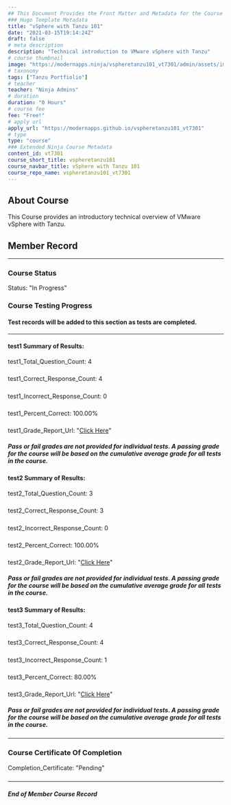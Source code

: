 ```yaml
---
## This Document Provides the Front Matter and Metadata for the Course Information page used in the modernapps.ninja homepage and the member profile page.
### Hugo Template Metadata
title: "vSphere with Tanzu 101"
date: "2021-03-15T19:14:24Z"
draft: false
# meta description
description: "Technical introduction to VMware vSphere with Tanzu"
# course thumbnail
image: "https://modernapps.ninja/vspheretanzu101_vt7301/admin/assets/images/vspheretanzu101_vt7301.jpg"
# taxonomy
tags: ["Tanzu Portfiolio"]
# teacher
teacher: "Ninja Admins"
# duration
duration: "0 Hours"
# course fee
fee: "Free!"
# apply url
apply_url: "https://modernapps.github.io/vspheretanzu101_vt7301"
# type
type: "course"
### Extended Ninja Course Metadata
content_id: vt7301
course_short_title: vspheretanzu101
course_navbar_title: vSphere with Tanzu 101
course_repo_name: vspheretanzu101_vt7301
---  
```

  

## About Course

This Course provides an introductory technical overview of VMware vSphere with Tanzu.

## Member Record  
---  
  
  
### Course Status  

Status: "In Progress"  

### Course Testing Progress  
#### Test records will be added to this section as tests are completed.
  
---  
#### test1 Summary of Results:  
test1_Total_Question_Count: 4
#####  
test1_Correct_Response_Count: 4
#####  
test1_Incorrect_Response_Count: 0
#####  
test1_Percent_Correct: 100.00%
#####  
test1_Grade_Report_Url: "[Click Here](https://github.com/modernappsninjas/vNerdyNate/blob/main/static/userdata/courses/vspheretanzu101_vt7301/grade_report.pr224.test1.md)"
##### Pass or fail grades are not provided for individual tests. A passing grade for the course will be based on the cumulative average grade for all tests in the course.  
#### test2 Summary of Results:  
test2_Total_Question_Count: 3
#####  
test2_Correct_Response_Count: 3
#####  
test2_Incorrect_Response_Count: 0
#####  
test2_Percent_Correct: 100.00%
#####  
test2_Grade_Report_Url: "[Click Here](https://github.com/modernappsninjas/vNerdyNate/blob/main/static/userdata/courses/vspheretanzu101_vt7301/grade_report.pr225.test2.md)"
##### Pass or fail grades are not provided for individual tests. A passing grade for the course will be based on the cumulative average grade for all tests in the course.  
#### test3 Summary of Results:  
test3_Total_Question_Count: 4
#####  
test3_Correct_Response_Count: 4
#####  
test3_Incorrect_Response_Count: 1
#####  
test3_Percent_Correct: 80.00%
#####  
test3_Grade_Report_Url: "[Click Here](https://github.com/modernappsninjas/vNerdyNate/blob/main/static/userdata/courses/vspheretanzu101_vt7301/grade_report.pr226.test3.md)"
##### Pass or fail grades are not provided for individual tests. A passing grade for the course will be based on the cumulative average grade for all tests in the course.  
  
---  
### Course Certificate Of Completion

Completion_Certificate: "Pending"  
#####
---
##### End of Member Course Record